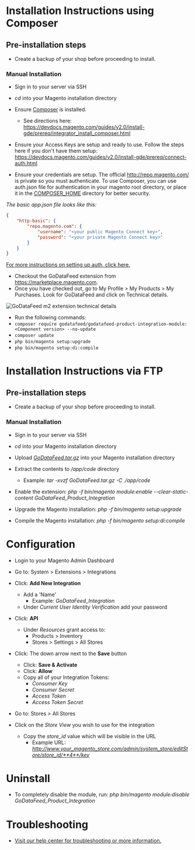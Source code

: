 

# Installation Instructions using Composer

## Pre-installation steps

* Create a backup of your shop before proceeding to install.

### Manual Installation

* Sign in to your server via SSH

* *cd* into your Magento installation directory

* Ensure <a href="https://getcomposer.org/" target=_blank>Composer</a> is installed. 
	* See directions here: https://devdocs.magento.com/guides/v2.0/install-gde/prereq/integrator_install_composer.html

* Ensure your Access Keys are setup and ready to use. Follow the steps here if you don't have them setup: https://devdocs.magento.com/guides/v2.0/install-gde/prereq/connect-auth.html

* Ensure your credentials are setup. The official <a href="http://repo.magento.com/" target=_blank>http://repo.magento.com/</a> is private so you must authenticate. To use Composer, you can use auth.json file for authentication in your magento root directory, or place it in the <a href="https://getcomposer.org/doc/03-cli.md#composer-home" target=_blanks>COMPOSER_HOME</a> directory for better security.

*The basic app.json file looks like this:*

```json
{
    "http-basic": {
        "repo.magento.com": {
			"username": "<your public Magento Connect key>",
			"password": "<your private Magento Connect key>"
        }
    }
}
```
[For more instructions on setting up auth, click here.](For%20more%20instructions,%20see%20https://devdocs.magento.com/guides/v2.0/install-gde/prereq/dev_install.html#instgde-prereq-compose-clone-auth)

 * Checkout the GoDataFeed extension from https://marketplace.magento.com.
 * Once you have checked out, go to My Profile > My Products > My Purchases. Look for GoDataFeed and click on Technical details.
 
 ![GoDataFeed m2 extension technical details](https://s3.amazonaws.com/static.godatafeed.com/content/docs/My+Downloads+_+Extensions_GoDataFeed.png)
 
 * Run the following commands:
 * `composer require godatafeed/godatafeed-product-integration-module:<Component version> --no-update`
 * `composer update`
 * `php bin/magento setup:upgrade`
 * `php bin/magento setup:di:compile`
 
 # Installation Instructions via FTP

## Pre-installation steps

* Create a backup of your shop before proceeding to install.

### Manual Installation

* Sign in to your server via SSH

* *cd* into your Magento installation directory

* Upload *[GoDataFeed.tar.gz](https://github.com/GoDataFeed/godatafeed-integration-m2/releases/latest)* into your Magento installation directory

* Extract the contents to */app/code* directory
  * Example: *tar -xvzf GoDataFeed.tar.gz -C ./app/code*

* Enable the extension: *php -f bin/magento module:enable --clear-static-content GoDataFeed_Product_Integration*

* Upgrade the Magento installation: *php -f bin/magento setup:upgrade*

* Compile the Magento installation: *php -f bin/magento setup:di:compile*

# Configuration

* Login to your Magento Admin Dashboard

* Go to: System > Extensions > Integrations

* Click: **Add New Integration**
  * Add a 'Name'
    * Example: *GoDataFeed_Integration*
  * Under *Current User Identity Verification* add your password
* Click: **API**
  * Under *Resources* grant access to:
    * Products > Inventory
    * Stores > Settings > All Stores
* Click: The down arrow next to the **Save** button
  * Click: **Save & Activate**
  * Click: **Allow**
  * Copy all of your Integration Tokens:
    * *Consumer Key*
    * *Consumer Secret*
    * *Access Token*
    * *Access Token Secret*

* Go to: Stores > All Stores

* Click on the *Store View* you wish to use for the integration
  * Copy the *store_id* value which will be visible in the URL
    * Example URL: *http://www.your_magento_store.com/admin/system_store/editStore/store_id/**4**/key*

# Uninstall

* To completely disable the module, run: *php bin/magento module:disable GoDataFeed_Product_Integration*

# Troubleshooting
 * [Visit our help center for troubleshooting or more information.](https://help.godatafeed.com/hc/en-us/sections/115000914112)

